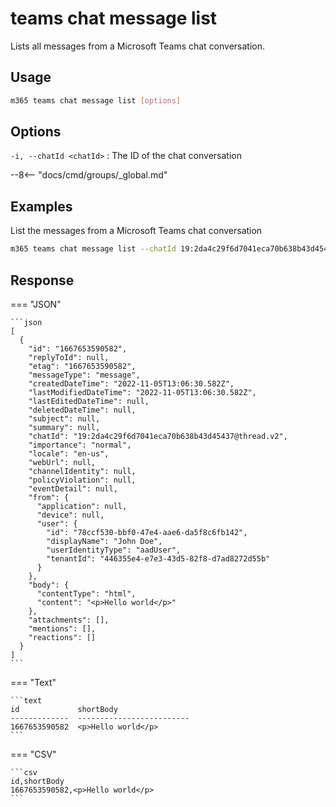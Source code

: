# teams chat message list

Lists all messages from a Microsoft Teams chat conversation.

## Usage

```sh
m365 teams chat message list [options]
```

## Options

`-i, --chatId <chatId>`
: The ID of the chat conversation

--8<-- "docs/cmd/groups/_global.md"

## Examples

List the messages from a Microsoft Teams chat conversation

```sh
m365 teams chat message list --chatId 19:2da4c29f6d7041eca70b638b43d45437@thread.v2
```

## Response

=== "JSON"

    ```json
    [
      {
        "id": "1667653590582",
        "replyToId": null,
        "etag": "1667653590582",
        "messageType": "message",
        "createdDateTime": "2022-11-05T13:06:30.582Z",
        "lastModifiedDateTime": "2022-11-05T13:06:30.582Z",
        "lastEditedDateTime": null,
        "deletedDateTime": null,
        "subject": null,
        "summary": null,
        "chatId": "19:2da4c29f6d7041eca70b638b43d45437@thread.v2",
        "importance": "normal",
        "locale": "en-us",
        "webUrl": null,
        "channelIdentity": null,
        "policyViolation": null,
        "eventDetail": null,
        "from": {
          "application": null,
          "device": null,
          "user": {
            "id": "78ccf530-bbf0-47e4-aae6-da5f8c6fb142",
            "displayName": "John Doe",
            "userIdentityType": "aadUser",
            "tenantId": "446355e4-e7e3-43d5-82f8-d7ad8272d55b"
          }
        },
        "body": {
          "contentType": "html",
          "content": "<p>Hello world</p>"
        },
        "attachments": [],
        "mentions": [],
        "reactions": []
      }
    ]
    ```

=== "Text"

    ```text
    id             shortBody
    -------------  -------------------------
    1667653590582  <p>Hello world</p>
    ```

=== "CSV"

    ```csv
    id,shortBody
    1667653590582,<p>Hello world</p>
    ```
